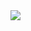 
<img align="left" src="https://github-readme-stats.vercel.app/api?username=shiyuan233&show_icons=true">



